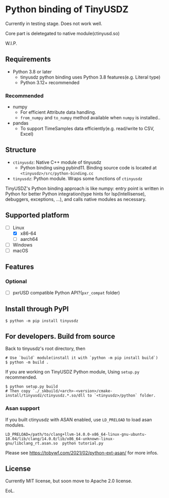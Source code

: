 # Python binding of TinyUSDZ

Currently in testing stage. Does not work well.

Core part is deletegated to native module(ctinyusd.so)

W.I.P.

## Requirements

* Python 3.8 or later
  * tinyusdz python binding uses Python 3.8 features(e.g. Literal type)
  * Python 3.12+ recommended

### Recommended

* numpy
  * For efficient Attribute data handling.
  * `from_numpy` and `to_numpy` method available when `numpy` is installed..
* pandas
  * To support TimeSamples data efficiently(e.g. read/write to CSV, Excel)

## Structure

* `ctinyusdz`: Native C++ module of tinyusdz
  * Python binding using pybind11. Binding source code is located at `<tinyusdz>/src/python-binding.cc`
* `tinyusdz`: Python module. Wraps some functions of `ctinyusdz`

TinyUSDZ's Python binding approach is like numpy: entry point is written in Python for better Python integration(type hints for lsp(Intellisense), debuggers, exceptions, ...), and calls native modules as necessary.

## Supported platform

* [ ] Linux
  * [x] x86-64
  * [ ] aarch64
* [ ] Windows
* [ ] macOS

## Features


### Optional

* [ ] pxrUSD compatible Python API?(`pxr_compat` folder)

## Install through PyPI

```
$ python -m pip install tinyusdz
```

## For developers. Build from source

Back to tinyusdz's root directory, then

```
# Use `build` module(install it with `python -m pip install build`) 
$ python -m build .
```

If you are working on TinyUSDZ Python module, Using `setup.py` recommended. 

```
$ python setup.py build
# Then copy `./_skbuild/<arch>-<version>/cmake-install/tinyusdz/ctinyusdz.*.so/dll to `<tinyusdz>/python` folder.
```

### Asan support

If you built ctinyusdz with ASAN enabled, use `LD_PRELOAD` to load asan modules.

```
LD_PRELOAD=/path/to/clang+llvm-14.0.0-x86_64-linux-gnu-ubuntu-18.04/lib/clang/14.0.0/lib/x86_64-unknown-linux-gnu/libclang_rt.asan.so  python tutorial.py
```

Please see https://tobywf.com/2021/02/python-ext-asan/ for more infos.

## License

Currently MIT license, but soon move to Apache 2.0 license.

EoL.
